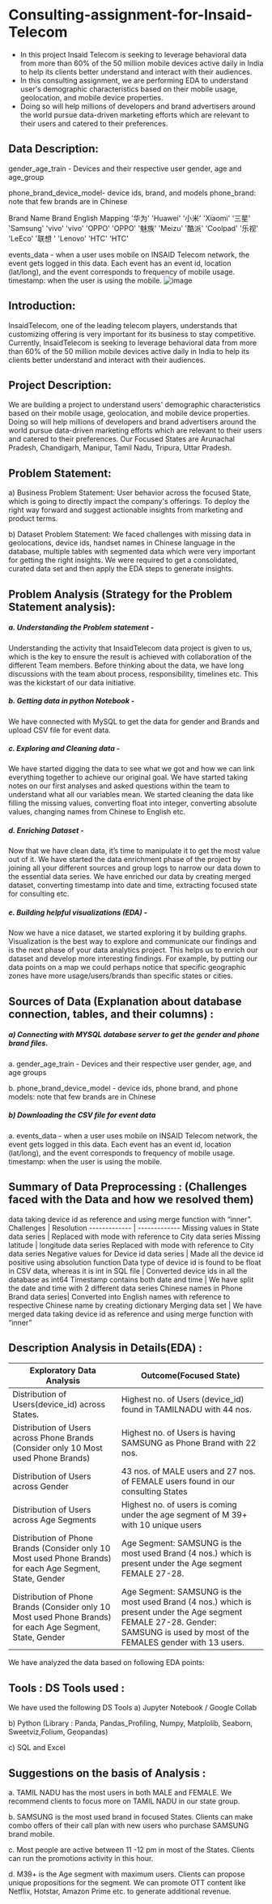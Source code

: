 # Consulting-assignment-for-Insaid-Telecom
* In this project Insaid Telecom is seeking to leverage behavioral data from more than 60% of the 50 million mobile devices active daily in India to help its clients better understand and interact with their audiences. 
* In this consulting assignment, we are performing EDA to understand user's demographic characteristics based on their mobile usage, geolocation, and mobile device properties.
*  Doing so will help millions of developers and brand advertisers around the world pursue data-driven marketing efforts which are relevant to their users and catered to their preferences.
## Data Description:
gender_age_train - Devices and their respective user gender, age and age_group

phone_brand_device_model- device ids, brand, and models phone_brand: note that few brands are in Chinese

Brand Name Brand English Mapping '华为' 'Huawei' '小米' 'Xiaomi' '三星' 'Samsung' 'vivo' 'vivo' 'OPPO' 'OPPO' '魅族' 'Meizu' '酷派' 'Coolpad' '乐视' 'LeEco' '联想 ' 'Lenovo' 'HTC' 'HTC'

events_data - when a user uses mobile on INSAID Telecom network, the event gets logged in this data. Each event has an event id, location (lat/long), and the event corresponds to frequency of mobile usage. timestamp: when the user is using the mobile.
![image](https://user-images.githubusercontent.com/97185610/165026549-407409b6-8cc4-4a00-bb28-d66e41710ae4.png)
## Introduction:

InsaidTelecom, one of the leading telecom players, understands that customizing offering
is very important for its business to stay competitive. Currently, InsaidTelecom is seeking to leverage behavioral data from more than 60% of the 50 million mobile devices active daily in India to help its clients better understand and interact with their audiences.
## Project Description:

We are building a project to understand users' demographic characteristics based on their mobile usage, geolocation, and mobile device properties. Doing so will help millions of developers and brand advertisers around the world pursue data-driven marketing efforts which are relevant to their users and catered to their preferences. Our Focused States are Arunachal Pradesh, Chandigarh, Manipur, Tamil Nadu, Tripura, Uttar Pradesh.
## Problem Statement:

a)	Business Problem Statement: User behavior across the focused State, which is going to directly impact the company's offerings. To deploy the right way forward and suggest actionable insights from marketing and product terms.

b)	Dataset Problem Statement: We faced challenges with missing data in geolocations, device ids, handset names in Chinese language in the database, multiple tables with segmented data which were very important for getting the right insights. We were required to get a consolidated, curated data set and then apply the EDA steps to generate insights.

## Problem Analysis (Strategy for the Problem Statement analysis):

##### a.	Understanding the Problem statement -

Understanding the activity that InsaidTelecom data project is given to us, which is the key to ensure the result is achieved with collaboration of the different Team members. Before thinking about the data, we have long discussions with the team about process, responsibility, timelines etc.  This was the kickstart of our data initiative.

##### b.	Getting data in python Notebook - 

We have connected with MySQL to get the data for gender and Brands and upload CSV file for event data.

##### c.	Exploring and Cleaning data - 

We have started digging the data to see what we got and how we can link everything together to achieve our original goal. We have started taking notes on our first analyses and asked questions within the team to understand what all our variables mean. We started cleaning the data like filling the missing values, converting float into integer, converting absolute values, changing names from Chinese to English etc.

##### d.	Enriching Dataset - 

Now that we have clean data, it’s time to manipulate it to get the most value out of it. We have started the data enrichment phase of the project by joining all your different sources and group logs to narrow our data down to the essential data series. We have enriched our data by creating merged dataset, converting timestamp into date and time, extracting focused state for consulting etc.

##### e.	Building helpful visualizations (EDA) - 

Now we have a nice dataset, we started exploring it by building graphs. Visualization is the best way to explore and communicate our findings and is the next phase of your data analytics project. This helps us to enrich our dataset and develop more interesting findings. For example, by putting our data points on a map we could perhaps notice that specific geographic zones have more usage/users/brands than specific states or cities.

## Sources of Data (Explanation about database connection, tables, and their columns) :

##### a)	Connecting with MYSQL database server to get the gender and phone brand files.

a.	gender_age_train - Devices and their respective user gender, age, and age groups

b.	phone_brand_device_model - device ids, phone brand, and phone models: note that few brands are in Chinese

##### b)	Downloading the CSV file for event data

a.	events_data - when a user uses mobile on INSAID Telecom network, the event gets logged in this data. Each event has an event id, location (lat/long), and the event corresponds to frequency of mobile usage. timestamp: when the user is using the mobile.

## Summary of Data Preprocessing : (Challenges faced with the Data and how we resolved them)
	
data taking device id as reference and using merge function with “inner”. 
Challenges  | Resolution
------------- | -------------
Missing values in State data series  | Replaced with mode with reference to City data series
Missing latitude  | longitude data series	Replaced with mode with reference to City data series
Negative values for Device id data series | Made all the device id positive using absolution function
Data type of device id is found to be float in CSV data, whereas it is int in SQL file | Converted device ids in all the database as int64
Timestamp contains both date and time | We have split the date and time with 2 different data series
Chinese names in Phone Brand data series| Converted into English names with reference to respective Chinese name by creating dictionary
Merging data set	| We have merged data taking device id as reference and using merge function with “inner”

## Description Analysis in Details(EDA) :
Exploratory Data Analysis | Outcome(Focused State)
------------- | -------------
Distribution of Users(device_id) across States.  | Highest no. of Users (device_id) found in TAMILNADU with 44 nos.
Distribution of Users across Phone Brands (Consider only 10 Most used Phone Brands)  | Highest no. of Users is having SAMSUNG as Phone Brand with 22 nos.
Distribution of Users across Gender | 43 nos. of MALE users and 27 nos. of FEMALE users found in our consulting States
Distribution of Users across Age Segments | Highest no. of users is coming under the age segment of M 39+ with 10 unique users
Distribution of Phone Brands (Consider only 10 Most used Phone Brands) for each Age Segment, State, Gender | Age Segment: SAMSUNG is the most used Brand (4 nos.) which is present under the Age segment FEMALE 27-28. 
Distribution of Phone Brands (Consider only 10 Most used Phone Brands) for each Age Segment, State, Gender | Age Segment: SAMSUNG is the most used Brand (4 nos.) which  is present under the Age segment FEMALE 27-28. Gender: SAMSUNG is used by most of the FEMALES gender with 13 users. 






We have analyzed the data based on following EDA points:


## Tools : DS Tools used :

We have used the following DS Tools 
a)	Jupyter Notebook / Google Collab

b)	Python  (Library : Panda, Pandas_Profiling, Numpy, Matplolib, Seaborn, Sweetviz,Folium, Geopandas) 

c)	SQL and Excel

## Suggestions on the basis of Analysis :

a.	TAMIL NADU has the most users in both MALE and FEMALE. We recommend clients to focus more on TAMIL NADU in our state group.

b.	SAMSUNG is the most used brand in focused States. Clients can make combo offers of their call plan with new users who purchase SAMSUNG brand mobile.

c.	Most people are active between 11 -12 pm in most of the States. Clients can run the promotions activity in this hour.

d.	M39+ is the Age segment with maximum users. Clients can propose unique propositions for the segment. We can promote OTT content like Netflix, Hotstar, Amazon Prime etc. to generate additional revenue.

